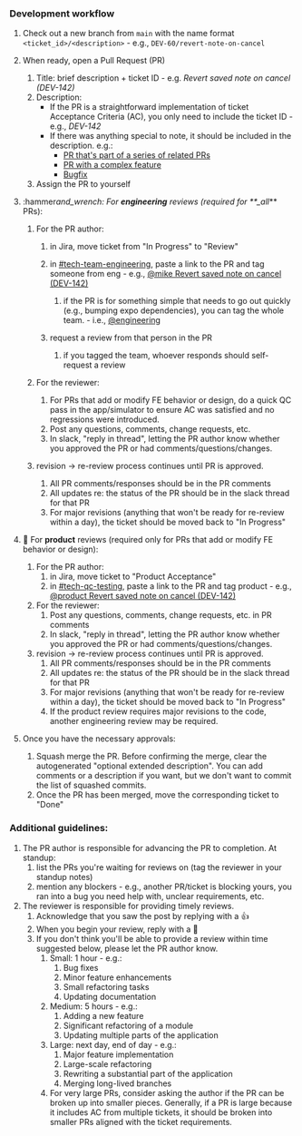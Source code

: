 ### Development workflow

1. Check out a new branch from `main` with the name format `<ticket_id>/<description>` - e.g., `DEV-60/revert-note-on-cancel`
1. When ready, open a Pull Request (PR)
   1. Title: brief description + ticket ID - e.g. _Revert saved note on cancel (DEV-142)_
   1. Description:
      - If the PR is a straightforward implementation of ticket Acceptance Criteria (AC), you only need to include the ticket ID - e.g., _DEV-142_
      - If there was anything special to note, it should be included in the description. e.g.:
        - [PR that's part of a series of related PRs](https://github.com/BetterAngelsLA/monorepo/pull/305)
        - [PR with a complex feature](https://github.com/BetterAngelsLA/monorepo/pull/347)
        - [Bugfix](https://github.com/BetterAngelsLA/monorepo/pull/298)
   1. Assign the PR to yourself
1. :hammer*and_wrench: For **engineering** reviews (required for \*\*\_all*\*\* PRs):

   1. For the PR author:

      1. in Jira, move ticket from "In Progress" to "Review"
      1. in [#tech-team-engineering](#), paste a link to the PR and tag someone from eng - e.g., [@mike Revert saved note on cancel (DEV-142)](#)

         1. if the PR is for something simple that needs to go out quickly (e.g., bumping expo dependencies), you can tag the whole team. - i.e., [@engineering](#)

      1. request a review from that person in the PR
         1. if you tagged the team, whoever responds should self-request a review

   1. For the reviewer:
      1. For PRs that add or modify FE behavior or design, do a quick QC pass in the app/simulator to ensure AC was satisfied and no regressions were introduced.
      1. Post any questions, comments, change requests, etc.
      1. In slack, "reply in thread", letting the PR author know whether you approved the PR or had comments/questions/changes.
   1. revision -> re-review process continues until PR is approved.
      1. All PR comments/responses should be in the PR comments
      1. All updates re: the status of the PR should be in the slack thread for that PR
      1. For major revisions (anything that won't be ready for re-review within a day), the ticket should be moved back to "In Progress"

1. :iphone: For **product** reviews (required only for PRs that add or modify FE behavior or design):
   1. For the PR author:
      1. in Jira, move ticket to "Product Acceptance"
      1. in [#tech-qc-testing](#), paste a link to the PR and tag product - e.g., [@product Revert saved note on cancel (DEV-142)](#)
   1. For the reviewer:
      1. Post any questions, comments, change requests, etc. in PR comments
      1. In slack, "reply in thread", letting the PR author know whether you approved the PR or had comments/questions/changes.
   1. revision -> re-review process continues until PR is approved.
      1. All PR comments/responses should be in the PR comments
      1. All updates re: the status of the PR should be in the slack thread for that PR
      1. For major revisions (anything that won't be ready for re-review within a day), the ticket should be moved back to "In Progress"
      1. If the product review requires major revisions to the code, another engineering review may be required.
1. Once you have the necessary approvals:
   1. Squash merge the PR. Before confirming the merge, clear the autogenerated "optional extended description". You can add comments or a description if you want, but we don't want to commit the list of squashed commits.
   1. Once the PR has been merged, move the corresponding ticket to "Done"

### Additional guidelines:

1. The PR author is responsible for advancing the PR to completion. At standup:
   1. list the PRs you're waiting for reviews on (tag the reviewer in your standup notes)
   1. mention any blockers - e.g., another PR/ticket is blocking yours, you ran into a bug you need help with, unclear requirements, etc.
1. The reviewer is responsible for providing timely reviews.
   1. Acknowledge that you saw the post by replying with a :+1:
   1. When you begin your review, reply with a :eyes:
   1. If you don't think you'll be able to provide a review within time suggested below, please let the PR author know.
      1. Small: 1 hour - e.g.:
         1. Bug fixes
         1. Minor feature enhancements
         1. Small refactoring tasks
         1. Updating documentation
      1. Medium: 5 hours - e.g.:
         1. Adding a new feature
         1. Significant refactoring of a module
         1. Updating multiple parts of the application
      1. Large: next day, end of day - e.g.:
         1. Major feature implementation
         1. Large-scale refactoring
         1. Rewriting a substantial part of the application
         1. Merging long-lived branches
      1. For very large PRs, consider asking the author if the PR can be broken up into smaller pieces. Generally, if a PR is large because it includes AC from multiple tickets, it should be broken into smaller PRs aligned with the ticket requirements.
